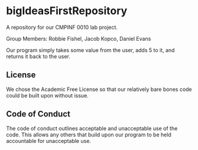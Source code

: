 # bigIdeasFirstRepository
A repository for our CMPINF 0010 lab project.

Group Members: Robbie Fishel, Jacob Kopco, Daniel Evans

Our program simply takes some value from the user, adds 5 to it, and returns it back to the user.

## License
We chose the Academic Free License so that our relatively bare bones code could be built upon
without issue.

## Code of Conduct
The code of conduct outlines acceptable and unacceptable use of the code. This allows
any others that build upon our program to be held accountable for unacceptable use.